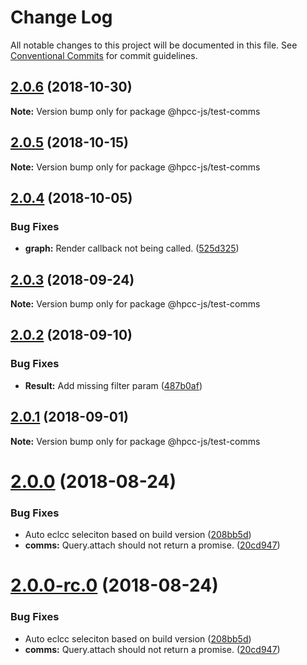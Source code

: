 # Change Log

All notable changes to this project will be documented in this file.
See [Conventional Commits](https://conventionalcommits.org) for commit guidelines.

<a name="2.0.6"></a>
## [2.0.6](https://github.com/GordonSmith/Visualization/compare/@hpcc-js/test-comms@2.0.5...@hpcc-js/test-comms@2.0.6) (2018-10-30)

**Note:** Version bump only for package @hpcc-js/test-comms





<a name="2.0.5"></a>
## [2.0.5](https://github.com/GordonSmith/Visualization/compare/@hpcc-js/test-comms@2.0.4...@hpcc-js/test-comms@2.0.5) (2018-10-15)

**Note:** Version bump only for package @hpcc-js/test-comms





<a name="2.0.4"></a>
## [2.0.4](https://github.com/GordonSmith/Visualization/compare/@hpcc-js/test-comms@2.0.3...@hpcc-js/test-comms@2.0.4) (2018-10-05)


### Bug Fixes

* **graph:** Render callback not being called. ([525d325](https://github.com/GordonSmith/Visualization/commit/525d325))





<a name="2.0.3"></a>
## [2.0.3](https://github.com/GordonSmith/Visualization/compare/@hpcc-js/test-comms@2.0.2...@hpcc-js/test-comms@2.0.3) (2018-09-24)

**Note:** Version bump only for package @hpcc-js/test-comms





<a name="2.0.2"></a>
## [2.0.2](https://github.com/GordonSmith/Visualization/compare/@hpcc-js/test-comms@2.0.1...@hpcc-js/test-comms@2.0.2) (2018-09-10)


### Bug Fixes

* **Result:** Add missing filter param ([487b0af](https://github.com/GordonSmith/Visualization/commit/487b0af))





<a name="2.0.1"></a>
## [2.0.1](https://github.com/GordonSmith/Visualization/compare/@hpcc-js/test-comms@2.0.0...@hpcc-js/test-comms@2.0.1) (2018-09-01)

**Note:** Version bump only for package @hpcc-js/test-comms





<a name="2.0.0"></a>
# [2.0.0](https://github.com/GordonSmith/Visualization/compare/@hpcc-js/test-comms@0.0.59...@hpcc-js/test-comms@2.0.0) (2018-08-24)


### Bug Fixes

* Auto eclcc seleciton based on build version ([208bb5d](https://github.com/GordonSmith/Visualization/commit/208bb5d))
* **comms:** Query.attach should not return a promise. ([20cd947](https://github.com/GordonSmith/Visualization/commit/20cd947))





<a name="2.0.0-rc.0"></a>
# [2.0.0-rc.0](https://github.com/GordonSmith/Visualization/compare/@hpcc-js/test-comms@0.0.59...@hpcc-js/test-comms@2.0.0-rc.0) (2018-08-24)


### Bug Fixes

* Auto eclcc seleciton based on build version ([208bb5d](https://github.com/GordonSmith/Visualization/commit/208bb5d))
* **comms:** Query.attach should not return a promise. ([20cd947](https://github.com/GordonSmith/Visualization/commit/20cd947))
